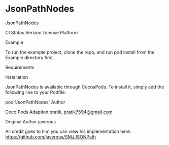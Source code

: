 # JsonPathNodes

JsonPathNodes

CI Status Version License Platform

Example

To run the example project, clone the repo, and run pod install from the Example directory first.

Requirements

Installation

JsonPathNodes is available through CocoaPods. To install it, simply add the following line to your Podfile:

pod 'JsonPathNodes'
Author

Coco Pods Adaption pratik, pratik7594@gmail.com

Original Author javerous

All credit goes to him you can view his implementation here: https://github.com/javerous/SMJJSONPath
